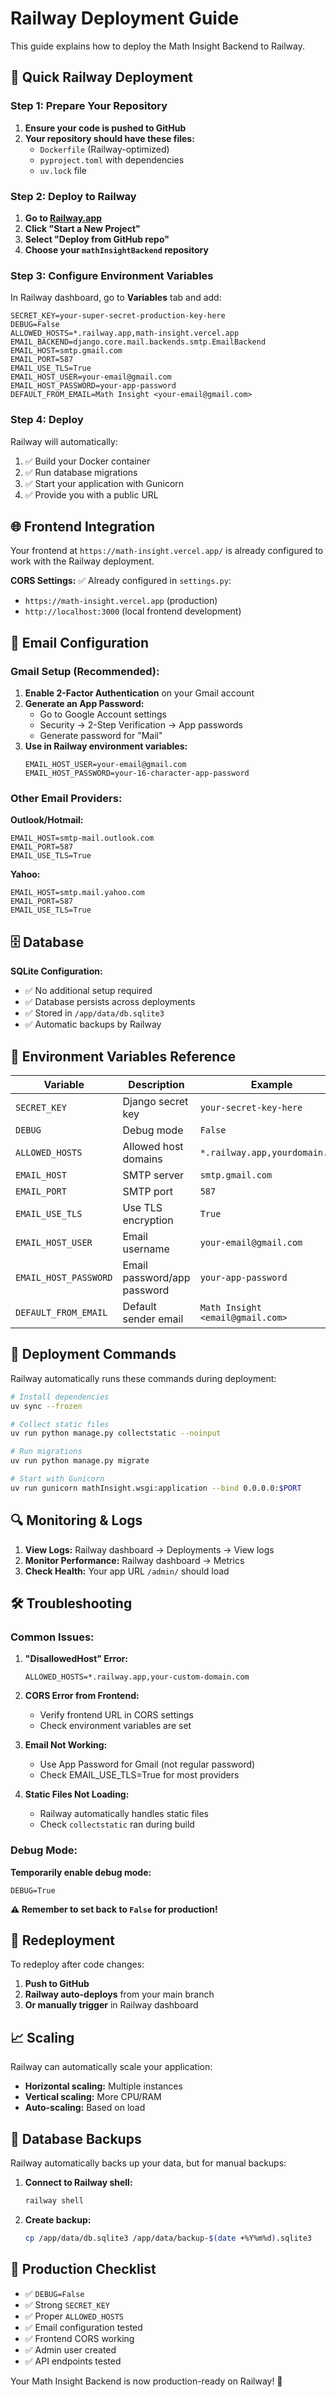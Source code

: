 # Railway Deployment Guide

This guide explains how to deploy the Math Insight Backend to Railway.

## 🚀 Quick Railway Deployment

### Step 1: Prepare Your Repository

1. **Ensure your code is pushed to GitHub**
2. **Your repository should have these files:**
   - `Dockerfile` (Railway-optimized)
   - `pyproject.toml` with dependencies
   - `uv.lock` file

### Step 2: Deploy to Railway

1. **Go to [Railway.app](https://railway.app/)**
2. **Click "Start a New Project"**
3. **Select "Deploy from GitHub repo"**
4. **Choose your `mathInsightBackend` repository**

### Step 3: Configure Environment Variables

In Railway dashboard, go to **Variables** tab and add:

```
SECRET_KEY=your-super-secret-production-key-here
DEBUG=False
ALLOWED_HOSTS=*.railway.app,math-insight.vercel.app
EMAIL_BACKEND=django.core.mail.backends.smtp.EmailBackend
EMAIL_HOST=smtp.gmail.com
EMAIL_PORT=587
EMAIL_USE_TLS=True
EMAIL_HOST_USER=your-email@gmail.com
EMAIL_HOST_PASSWORD=your-app-password
DEFAULT_FROM_EMAIL=Math Insight <your-email@gmail.com>
```

### Step 4: Deploy

Railway will automatically:
1. ✅ Build your Docker container
2. ✅ Run database migrations
3. ✅ Start your application with Gunicorn
4. ✅ Provide you with a public URL

## 🌐 Frontend Integration

Your frontend at `https://math-insight.vercel.app/` is already configured to work with the Railway deployment.

**CORS Settings:** ✅ Already configured in `settings.py`:
- `https://math-insight.vercel.app` (production)
- `http://localhost:3000` (local frontend development)

## 📧 Email Configuration

### Gmail Setup (Recommended):

1. **Enable 2-Factor Authentication** on your Gmail account
2. **Generate an App Password:**
   - Go to Google Account settings
   - Security → 2-Step Verification → App passwords
   - Generate password for "Mail"
3. **Use in Railway environment variables:**
   ```
   EMAIL_HOST_USER=your-email@gmail.com
   EMAIL_HOST_PASSWORD=your-16-character-app-password
   ```

### Other Email Providers:

**Outlook/Hotmail:**
```
EMAIL_HOST=smtp-mail.outlook.com
EMAIL_PORT=587
EMAIL_USE_TLS=True
```

**Yahoo:**
```
EMAIL_HOST=smtp.mail.yahoo.com
EMAIL_PORT=587
EMAIL_USE_TLS=True
```

## 🗄️ Database

**SQLite Configuration:**
- ✅ No additional setup required
- ✅ Database persists across deployments
- ✅ Stored in `/app/data/db.sqlite3`
- ✅ Automatic backups by Railway

## 🔧 Environment Variables Reference

| Variable | Description | Example |
|----------|-------------|---------|
| `SECRET_KEY` | Django secret key | `your-secret-key-here` |
| `DEBUG` | Debug mode | `False` |
| `ALLOWED_HOSTS` | Allowed host domains | `*.railway.app,yourdomain.com` |
| `EMAIL_HOST` | SMTP server | `smtp.gmail.com` |
| `EMAIL_PORT` | SMTP port | `587` |
| `EMAIL_USE_TLS` | Use TLS encryption | `True` |
| `EMAIL_HOST_USER` | Email username | `your-email@gmail.com` |
| `EMAIL_HOST_PASSWORD` | Email password/app password | `your-app-password` |
| `DEFAULT_FROM_EMAIL` | Default sender email | `Math Insight <email@gmail.com>` |

## 🚀 Deployment Commands

Railway automatically runs these commands during deployment:

```bash
# Install dependencies
uv sync --frozen

# Collect static files
uv run python manage.py collectstatic --noinput

# Run migrations
uv run python manage.py migrate

# Start with Gunicorn
uv run gunicorn mathInsight.wsgi:application --bind 0.0.0.0:$PORT
```

## 🔍 Monitoring & Logs

1. **View Logs:** Railway dashboard → Deployments → View logs
2. **Monitor Performance:** Railway dashboard → Metrics
3. **Check Health:** Your app URL `/admin/` should load

## 🛠️ Troubleshooting

### Common Issues:

1. **"DisallowedHost" Error:**
   ```
   ALLOWED_HOSTS=*.railway.app,your-custom-domain.com
   ```

2. **CORS Error from Frontend:**
   - Verify frontend URL in CORS settings
   - Check environment variables are set

3. **Email Not Working:**
   - Use App Password for Gmail (not regular password)
   - Check EMAIL_USE_TLS=True for most providers

4. **Static Files Not Loading:**
   - Railway automatically handles static files
   - Check `collectstatic` ran during build

### Debug Mode:

**Temporarily enable debug mode:**
```
DEBUG=True
```
**⚠️ Remember to set back to `False` for production!**

## 🔄 Redeployment

To redeploy after code changes:

1. **Push to GitHub**
2. **Railway auto-deploys** from your main branch
3. **Or manually trigger** in Railway dashboard

## 📈 Scaling

Railway can automatically scale your application:
- **Horizontal scaling:** Multiple instances
- **Vertical scaling:** More CPU/RAM
- **Auto-scaling:** Based on load

## 💾 Database Backups

Railway automatically backs up your data, but for manual backups:

1. **Connect to Railway shell:**
   ```bash
   railway shell
   ```

2. **Create backup:**
   ```bash
   cp /app/data/db.sqlite3 /app/data/backup-$(date +%Y%m%d).sqlite3
   ```

## 🌟 Production Checklist

- ✅ `DEBUG=False`
- ✅ Strong `SECRET_KEY`
- ✅ Proper `ALLOWED_HOSTS`
- ✅ Email configuration tested
- ✅ Frontend CORS working
- ✅ Admin user created
- ✅ API endpoints tested

Your Math Insight Backend is now production-ready on Railway! 🚀

